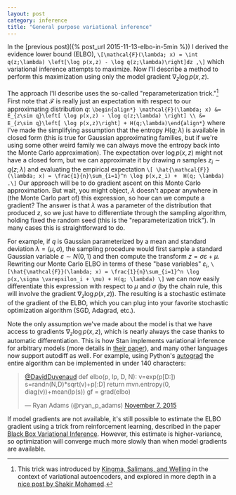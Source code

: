 ```yaml
---
layout: post
category: inference
title: "General purpose variational inference"
---
```


In the [previous post]({% post_url 2015-11-13-elbo-in-5min %}) I derived the evidence lower bound (ELBO),
`\[\mathcal{F}(\lambda; x) = \int q(z;\lambda) \left[\log p(x,z) - \log q(z;\lambda)\right]dz ,\]`
which variational inference attempts to maximize. Now I'll describe a method to perform this maximization using only the model gradient $\nabla_z \log p(x, z)$. 

The approach I'll describe uses the so-called "reparameterization trick."[^1] First note that $\mathcal{F}$ is really just an expectation with respect to our approximating distribution $q$:
`\begin{align*}
\mathcal{F}(\lambda; x) &= E_{z\sim q}\left[ \log p(x,z) - \log q(z;\lambda) \right] \\
&= E_{z\sim q}\left[ \log p(x,z)\right] + H(q;\lambda)\end{align*}`
where I've made the simplifying assumption that the entropy $H(q; \lambda)$ is available in closed form (this is true for Gaussian approximating families, but if we're using some other weird family we can always move the entropy back into the Monte Carlo approximation). The expectation over $\log p(x, z)$ might not have a closed form, but we can approximate it by drawing $n$ samples $z_i \sim q(z;\lambda)$ and evaluating the empirical expectation
`\[
\hat{\mathcal{F}}(\lambda; x) = \frac{1}{n}\sum_{i=1}^n \log p(x,z_i) +  H(q; \lambda) .\]`
Our approach will be to do gradient ascent on this Monte Carlo approximation. But wait, you might object, $\lambda$ doesn't appear anywhere in (the Monte Carlo part of) this expression, so how can we compute a gradient? The answer is that $\lambda$ was a parameter of the distribution that produced $z$, so we just have to differentiate through the sampling algorithm, holding fixed the random seed  (this is the "reparameterization trick"). In many cases this is straightforward to do. 

For example, if $q$ is Gaussian parameterized by a mean and standard deviation $\lambda=(\mu,\sigma)$, the sampling procedure would first sample a standard Gaussian variable $\varepsilon \sim N(0, 1)$ and then compute the transform $z = \sigma \varepsilon + \mu$. Rewriting our Monte Carlo ELBO in terms of these "base variables" $\varepsilon_i$,
`\[\hat{\mathcal{F}}(\lambda; x) = \frac{1}{n}\sum_{i=1}^n \log p(x,\sigma \varepsilon_i + \mu) + H(q; \lambda) \]`
we can now easily differentiate this expression with respect to $\mu$ and $\sigma$ (by the chain rule, this will involve the gradient $\nabla_z \log p(x, z)$). The resulting is a stochastic estimate of the gradient of the ELBO, which you can plug into your favorite stochastic optimization algorithm (SGD, Adagrad, etc.). 

Note the only assumption we've made about the model is that we have access to gradients $\nabla_z \log p(x, z)$, which is nearly always the case thanks to automatic differentiation. This is how Stan implements variational inference for arbitrary models (more details in [their paper](http://arxiv.org/abs/1506.03431)), and many other languages now support autodiff as well. For example, using Python's [autograd](https://github.com/HIPS/autograd) the entire algorithm can be implemented in under 140 characters:

<blockquote class="twitter-tweet" lang="en"><p lang="en" dir="ltr"><a href="https://twitter.com/DavidDuvenaud">@DavidDuvenaud</a>&#10;def elbo(p, lp, D, N):&#10; v=exp(p[D:])&#10; s=randn(N,D)*sqrt(v)+p[:D]&#10; return mvn.entropy(0, diag(v))+mean(lp(s))&#10;gf = grad(elbo)</p>&mdash; Ryan Adams (@ryan_p_adams) <a href="https://twitter.com/ryan_p_adams/status/663049108689715200">November 7, 2015</a></blockquote>

If model gradients are not available, it's still possible to estimate the ELBO gradient using a trick from reinforcement learning, described in the paper [Black Box Variational Inference](http://arxiv.org/abs/1401.0118). However, this estimate is higher-variance, so optimization will converge much more slowly than when model gradients are available. 

[^1]: This trick was introduced by [Kingma, Salimans, and Welling](http://arxiv.org/abs/1506.02557) in the context of variational autoencoders, and explored in more depth in a [nice post by Shakir Mohamed](http://blog.shakirm.com/2015/10/machine-learning-trick-of-the-day-4-reparameterisation-tricks/).

<script src="//platform.twitter.com/widgets.js" charset="utf-8" >
</script >
